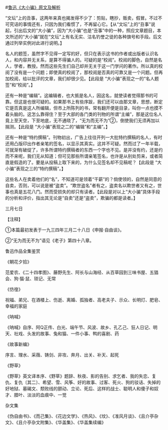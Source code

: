 #[鲁迅《大小骗》原文及解析](https://www.vrrw.net/wx/8353.html)

“文坛”上的丑事，这两年来真也揭发得不少了：剪贴，瞎抄，贩卖，假冒。不过不可究诘的事情还有，只因为我们看惯了，不再留心它。【从“文坛”上的“丑事”说起，引出后文的“大小骗”，因为“大小骗”也是“丑事”中的一种，照应文章题目，本文所述的“大小骗”就在“文坛”上有名无实、沽名钓誉之徒的各种旗号和手段。后文通过列举实例对此进行说明。】



名人的题签，虽然字不见得一定写的好，但只在表示这书的作者或出版者认识名人，和内容并无关系，是算不得骗人的。可疑的是“校阅”。校阅的脚色，自然是名人，学者，教授。然而这些先生们自己却并无关于这一门学问的著作。所以真的校阅了没有是一个问题；即使真的校阅了，那校阅是否真的可靠又是一个问题。但再加校阅，给以批评的文章，我们却很少见。【此段是 “大小骗”表现之一的“名人题签”和“校阅”。】

还有一种是“编辑”。这编辑者，也大抵是名人，因这名，就使读者觉得那书的可靠。但这是也很可疑的。如果那书上有些序跋，我们还可以由那文章，思想，断定它是否真是这人所编辑，但市上所陈列的书，常有翻开便是目录，叫你一点也摸不着头脑的。这怎么靠得住？至于大部的各门类的刊物的所谓“主编”，那是这位名人竟上至天空，下至地底，无不通晓了，“无为而无不为”②，倒使我们无须再加以揣测。【此段是 “大小骗”表现之二的“编辑”和“主编”。】

还有一种是“特约撰稿”。刊物初出，广告上往往开列一大批特约撰稿的名人，有时还用凸版印出作者亲笔的签名，以显示其真实。这并不可疑。然而过了一年半载，可就渐有破绽了，许多所谓特约撰稿者的东西一个字也不见。是并没有约，还是约而不来呢，我们无从知道；但可见那些所谓亲笔签名，也许是从别处剪来，或者简直是假造的了。要是从投稿上取下来的，为什么见签名却不见稿呢？【此段是 “大小骗”表现之三的“特约撰稿”。】

这些名人在卖着他们的“名”，不知道可是领着“干薪”的？倘使领的，自然是同意的自卖，否则，可以说是被“盗卖”。“欺世盗名”者有之，盗卖名以欺世者又有之，世事也真是五花八门。然而受损失的却只有读者。【此段是对以上“大小骗”具体手段的分析和评价，指出其无论是“自卖”还是“盗卖”，欺骗的都是读者。】

三月七日





【注释】

①本篇最初发表于一九三四年三月二十八日《申报·自由谈》。

②“无为而无不为”语见《老子》第四十八章。

鲁迅作品全集鉴赏

《朝花夕拾》

范爱农、《二十四孝图》、藤野先生、阿长与山海经、从百草园到三味书屋、五猖会、狗·猫·鼠、琐记、无常

《仿徨》

祝福、弟兄、在酒楼上、伤逝、离婚、孤独者、高老夫子、示众、长明灯、肥皂、幸福的家庭

《呐喊》

《呐喊》自序、阿Q正传、白光、端午节、风波、故乡、孔乙己、狂人日记、明天、社戏、头发的故事、兔和猫、一件小事、鸭的喜剧、药

《故事新编》

序言、理水、采薇、铸剑、非攻、奔月、出关、补天、起死

《野草》

《野草》英文译本序、《野草》题辞、秋夜、影的告别、求乞者、我的失恋、复仇、复仇〔其二〕、希望、雪、风筝、好的故事、过客、死火、狗的驳诘、失掉的好地狱、墓碣文、颓败线的颤动、立论、死后、这样的战士、聪明人和傻子和奴才、腊叶、淡淡的血痕中、一觉

杂文集

《伪自由书》、《而己集》、《花边文学》、《热风》、《坟》、《准风月谈》、《且介亭杂文》、《且介亭杂文附集》、《华盖集》、《华盖集续编》


